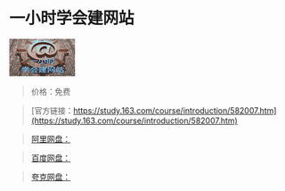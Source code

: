 # 一小时学会建网站

![img](../../../assets/study163/free/852306229580202216.jpg)

> 价格：免费

> [官方链接：https://study.163.com/course/introduction/582007.htm](https://study.163.com/course/introduction/582007.htm)

> [阿里网盘：]()

> [百度网盘：]()

> [夸克网盘：]()

